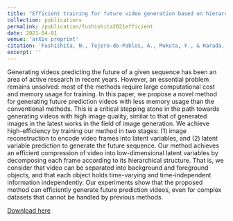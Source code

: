```yaml
---
title: "Efficient training for future video generation based on hierarchical disentangled representation of latent variables"
collection: publications
permalink: /publication/fushishita2021efficient
date: 2021-04-01
venue: 'arXiv preprint'
citation: 'Fushishita, N., Tejero-de-Pablos, A., Mukuta, Y., & Harada, T. (2021). Efficient training for future video generation based on hierarchical disentangled representation of latent variables. arXiv preprint arXiv:2106.03502.'
excerpt: ''
---
```

Generating videos predicting the future of a given sequence has been an area of active research in recent years. However, an essential problem remains unsolved: most of the methods require large computational cost and memory usage for training. In this paper, we propose a novel method for generating future prediction videos with less memory usage than the conventional methods. This is a critical stepping stone in the path towards generating videos with high image quality, similar to that of generated images in the latest works in the field of image generation. We achieve high-efficiency by training our method in two stages: (1) image reconstruction to encode video frames into latent variables, and (2) latent variable prediction to generate the future sequence. Our method achieves an efficient compression of video into low-dimensional latent variables by decomposing each frame according to its hierarchical structure. That is, we consider that video can be separated into background and foreground objects, and that each object holds time-varying and time-independent information independently. Our experiments show that the proposed method can efficiently generate future prediction videos, even for complex datasets that cannot be handled by previous methods.

[Download here](https://arxiv.org/pdf/2106.03502.pdf)